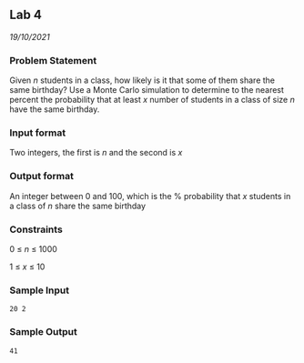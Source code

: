 ## Lab 4
*19/10/2021*

### Problem Statement
Given *n* students in a class, how likely is it that some of them share the same birthday? Use a Monte Carlo simulation to determine to the nearest percent the probability that at least *x* number of students in a class of size *n* have the same birthday.

### Input format
Two integers, the first is *n* and the second is *x*

### Output format
An integer between 0 and 100, which is the % probability that *x* students in a class of *n* share the same birthday

### Constraints
0 ≤ *n* ≤ 1000

1 ≤ *x* ≤ 10

### Sample Input
```20 2```

### Sample Output
```41```
